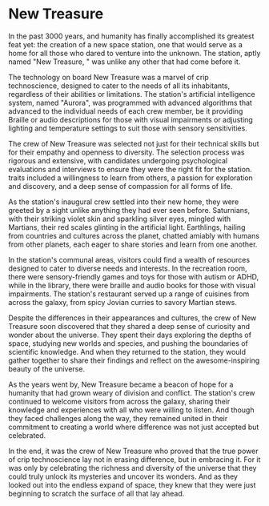 # New Treasure

In the past 3000 years, and humanity has finally accomplished its greatest feat yet: the creation of a new space station, one that would serve as a home for all those who dared to venture into the unknown. The station, aptly named "New Treasure, " was unlike any other that had come before it. 

The technology on board New Treasure was a marvel of crip technoscience, designed to cater to the needs of all its inhabitants, regardless of their abilities or limitations. The station's artificial intelligence system, named "Aurora", was programmed with advanced algorithms that advanced to the individual needs of each crew member, be it providing Braille or audio descriptions for those with visual impairments or adjusting lighting and temperature settings to suit those with sensory sensitivities.

The crew of New Treasure was selected not just for their technical skills but for their empathy and openness to diversity. The selection process was rigorous and extensive, with candidates undergoing psychological evaluations and interviews to ensure they were the right fit for the station. traits included a willingness to learn from others, a passion for exploration and discovery, and a deep sense of compassion for all forms of life.

As the station's inaugural crew settled into their new home, they were greeted by a sight unlike anything they had ever seen before. Saturnians, with their striking violet skin and sparkling silver eyes, mingled with Martians, their red scales glinting in the artificial light. Earthlings, hailing from countries and cultures across the planet, chatted amiably with humans from other planets, each eager to share stories and learn from one another.

In the station's communal areas, visitors could find a wealth of resources designed to cater to diverse needs and interests. In the recreation room, there were sensory-friendly games and toys for those with autism or ADHD, while in the library, there were braille and audio books for those with visual impairments. The station's restaurant served up a range of cuisines from across the galaxy, from spicy Jovian curries to savory Martian stews.

Despite the differences in their appearances and cultures, the crew of New Treasure soon discovered that they shared a deep sense of curiosity and wonder about the universe. They spent their days exploring the depths of space, studying new worlds and species, and pushing the boundaries of scientific knowledge. And when they returned to the station, they would gather together to share their findings and reflect on the awesome-inspiring beauty of the universe.

As the years went by, New Treasure became a beacon of hope for a humanity that had grown weary of division and conflict. The station's crew continued to welcome visitors from across the galaxy, sharing their knowledge and experiences with all who were willing to listen. And though they faced challenges along the way, they remained united in their commitment to creating a world where difference was not just accepted but celebrated.

In the end, it was the crew of New Treasure who proved that the true power of crip technoscience lay not in erasing difference, but in embracing it. For it was only by celebrating the richness and diversity of the universe that they could truly unlock its mysteries and uncover its wonders. And as they looked out into the endless expand of space, they knew that they were just beginning to scratch the surface of all that lay ahead.

